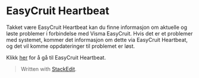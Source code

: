 # EasyCruit Heartbeat

Takket være EasyCruit Heartbeat kan du finne informasjon om aktuelle og løste problemer i forbindelse med Visma EasyCruit. Hvis det er et problemer med systemet, kommer det informasjon om dette via EasyCruit Heartbeat, og det vil komme oppdateringer til problemet er løst.

Klikk  [her](https://heartbeat.easycruit.com/)  for å gå til EasyCruit Heartbeat.


> Written with [StackEdit](https://stackedit.io/).
<!--stackedit_data:
eyJoaXN0b3J5IjpbLTkxNzA0MjA0M119
-->